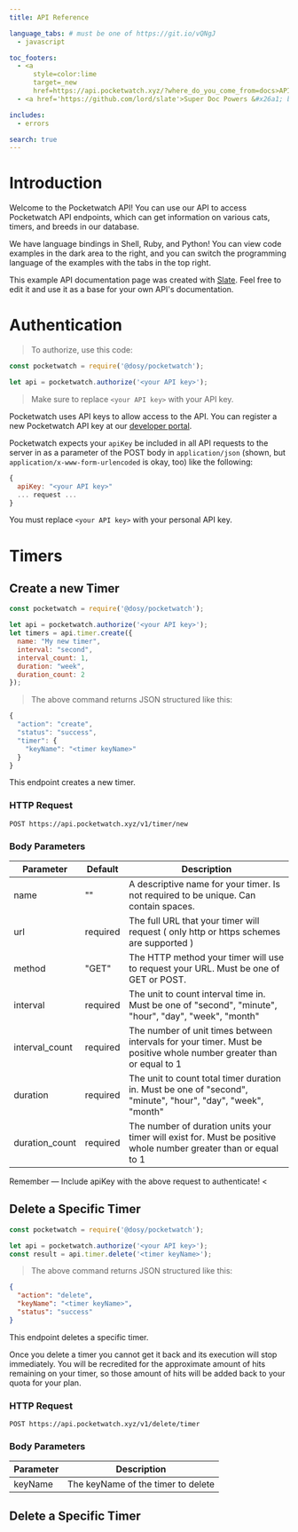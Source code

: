```yaml
---
title: API Reference

language_tabs: # must be one of https://git.io/vQNgJ
  - javascript

toc_footers:
  - <a 
      style=color:lime 
      target=_new 
      href=https://api.pocketwatch.xyz/?where_do_you_come_from=docs>API Keys, Monthly Plans</a>
  - <a href='https://github.com/lord/slate'>Super Doc Powers &#x26a1; by Slate</a>

includes:
  - errors

search: true
---
```


# Introduction

Welcome to the Pocketwatch API! You can use our API to access Pocketwatch API endpoints, which can get information on various cats, timers, and breeds in our database.

We have language bindings in Shell, Ruby, and Python! You can view code examples in the dark area to the right, and you can switch the programming language of the examples with the tabs in the top right.

This example API documentation page was created with [Slate](https://github.com/lord/slate). Feel free to edit it and use it as a base for your own API's documentation.

# Authentication

> To authorize, use this code:

```javascript
const pocketwatch = require('@dosy/pocketwatch');

let api = pocketwatch.authorize('<your API key>');
```

> Make sure to replace `<your API key>` with your API key.

Pocketwatch uses API keys to allow access to the API. You can register a new Pocketwatch API key at our [developer portal](https://api.pocketwatch.xyz/).

Pocketwatch expects your `apiKey` be included in all API requests to the server in as a parameter of the POST body in `application/json` (shown, but `application/x-www-form-urlencoded` is okay, too) like the following:

```javascript
{
  apiKey: "<your API key>"
  ... request ...
}
```

<aside class="notice">
  You must replace <code>&lt;your API key&gt;</code> with your personal API key.
</aside>

# Timers

## Create a new Timer

```javascript
const pocketwatch = require('@dosy/pocketwatch');

let api = pocketwatch.authorize('<your API key>');
let timers = api.timer.create({
  name: "My new timer",
  interval: "second",
  interval_count: 1,
  duration: "week",
  duration_count: 2
});
```

> The above command returns JSON structured like this:

```javascript
{
  "action": "create",
  "status": "success",
  "timer": {
    "keyName": "<timer keyName>"
  }
}
```

This endpoint creates a new timer.

### HTTP Request

`POST https://api.pocketwatch.xyz/v1/timer/new`

### Body Parameters

Parameter | Default | Description
--------- | ------- | -----------
name | "" | A descriptive name for your timer. Is not required to be unique. Can contain spaces.
url |  required | The full URL that your timer will request ( only http or https schemes are supported )
method | "GET" | The HTTP method your timer will use to request your URL. Must be one of GET or POST.
interval |  required | The unit to count interval time in. Must be one of "second", "minute", "hour", "day", "week", "month"
interval_count |  required | The number of unit times between intervals for your timer. Must be positive whole number greater than or equal to 1
duration |  required | The unit to count total timer duration in. Must be one of "second", "minute", "hour", "day", "week", "month"
duration_count |  required | The number of duration units your timer will exist for. Must be positive whole number greater than or equal to 1


<aside class="success">
  Remember — Include apiKey with the above request to authenticate!
<</aside>

## Delete a Specific Timer

```javascript
const pocketwatch = require('@dosy/pocketwatch');

let api = pocketwatch.authorize('<your API key>');
const result = api.timer.delete('<timer keyName>');
```

> The above command returns JSON structured like this:

```json
{
  "action": "delete",
  "keyName": "<timer keyName>",
  "status": "success"
}
```

This endpoint deletes a specific timer.

<aside class="warning">
  Once you delete a timer you cannot get it back and its execution will stop immediately. 
  You will be recredited for the approximate amount of hits remaining on your timer, so those amount of hits will be added back to your quota for your plan.
</aside>

### HTTP Request

`POST https://api.pocketwatch.xyz/v1/delete/timer`

### Body Parameters

Parameter | Description
--------- | -----------
keyName | The keyName of the timer to delete

## Delete a Specific Timer



